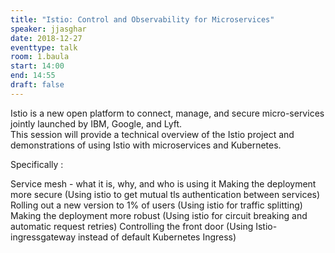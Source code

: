 ```yaml
---
title: "Istio: Control and Observability for Microservices"
speaker: jjasghar
date: 2018-12-27
eventtype: talk
room: 1.baula
start: 14:00
end: 14:55
draft: false
---
```


Istio is a new open platform to connect, manage, and secure micro-services jointly launched by IBM, Google, and Lyft.  
This session will provide a technical overview of the Istio project and demonstrations of using Istio with microservices and Kubernetes.  

Specifically :

Service mesh - what it is, why, and who is using it
Making the deployment more secure (Using istio to get mutual tls authentication between services)
Rolling out a new version to 1% of users (Using istio for traffic splitting)
Making the deployment more robust (Using istio for circuit breaking and automatic request retries)
Controlling the front door (Using Istio-ingressgateway instead of default Kubernetes Ingress)

